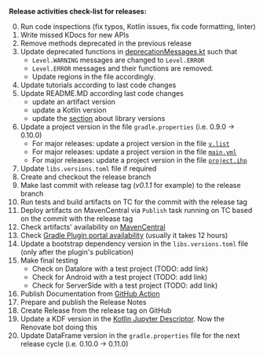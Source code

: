 **Release activities check-list for releases:**

0. Run code inspections (fix typos, Kotlin issues, fix code formatting, linter)
1. Write missed KDocs for new APIs
2. Remove methods deprecated in the previous release
3. Update deprecated functions in [deprecationMessages.kt](/core/src/main/kotlin/org/jetbrains/kotlinx/dataframe/util/deprecationMessages.kt)
    such that 
    - `Level.WARNING` messages are changed to `Level.ERROR`
    - `Level.ERROR` messages and their functions are removed.
    - Update regions in the file accordingly.
4. Update tutorials according to last code changes
5. Update README.MD according last code changes
   - update an artifact version
   - update a Kotlin version
   - update the [section](README.md#kotlin-kotlin-jupyter-openapi-arrow-and-jdk-versions) about library versions
6. Update a project version in the file `gradle.properties` (i.e. 0.9.0 -> 0.10.0)
   - For major releases: update a project version in the file [`v.list`](https://github.com/Kotlin/dataframe/blame/master/docs/StardustDocs/v.list)
   - For major releases: update a project version in the file [`main.yml`](https://github.com/Kotlin/dataframe/blob/master/.github/workflows/main.yml)
   - For major releases: update a project version in the file [`project.ihp`](https://github.com/Kotlin/dataframe/blob/master/docs/StardustDocs/project.ihp)
7. Update `libs.versions.toml` file if required 
8. Create and checkout the release branch 
9. Make last commit with release tag (_v0.1.1_ for example) to the release branch 
10. Run tests and build artifacts on TC for the commit with the release tag 
11. Deploy artifacts on MavenCentral via `Publish` task running on TC based on the commit with the release tag 
12. Check artifacts' availability on [MavenCentral](https://mvnrepository.com/artifact/org.jetbrains.kotlinx/dataframe) 
13. Check [Gradle Plugin portal availability](https://plugins.gradle.org/plugin/org.jetbrains.kotlinx.dataframe/) (usually it takes 12 hours)
14. Update a bootstrap dependency version in the `libs.versions.toml` file (only after the plugin's publication)
15. Make final testing
    - Check on Datalore with a test project (TODO: add link)
    - Check for Android with a test project (TODO: add link)
    - Check for ServerSide with a test project (TODO: add link)
16. Publish Documentation from [GitHub Action](https://github.com/Kotlin/dataframe/actions/workflows/main.yml)
17. Prepare and publish the Release Notes 
18. Create Release from the release tag on GitHub 
19. Update a KDF version in the [Kotlin Jupyter Descriptor](https://github.com/Kotlin/kotlin-jupyter-libraries/blob/master/dataframe.json). Now the Renovate bot doing this 
20. Update DataFrame version in the `gradle.properties` file for the next release cycle (i.e. 0.10.0 -> 0.11.0)
    
